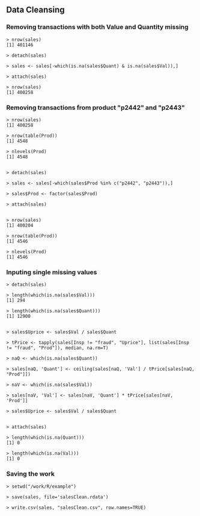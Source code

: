 ## Data Cleansing

### Removing transactions with both Value and Quantity missing
~~~
> nrow(sales)
[1] 401146

> detach(sales)

> sales <- sales[-which(is.na(sales$Quant) & is.na(sales$Val)),]
 
> attach(sales)
 
> nrow(sales)
[1] 400258
~~~

### Removing transactions from product "p2442" and "p2443"
~~~
> nrow(sales)
[1] 400258

> nrow(table(Prod))
[1] 4548

> nlevels(Prod)
[1] 4548


> detach(sales)
 
> sales <- sales[-which(sales$Prod %in% c("p2442", "p2443")),]

> sales$Prod <- factor(sales$Prod)

> attach(sales)


> nrow(sales)
[1] 400204
 
> nrow(table(Prod))
[1] 4546

> nlevels(Prod)
[1] 4546
~~~


### Inputing single missing values
~~~
> detach(sales)

> length(which(is.na(sales$Val)))
[1] 294

> length(which(is.na(sales$Quant)))
[1] 12900


> sales$Uprice <- sales$Val / sales$Quant

> tPrice <- tapply(sales[Insp != "fraud", "Uprice"], list(sales[Insp != "fraud", "Prod"]), median, na.rm=T)

> naQ <- which(is.na(sales$Quant))

> sales[naQ, 'Quant'] <- ceiling(sales[naQ, 'Val'] / tPrice[sales[naQ, "Prod"]])

> naV <- which(is.na(sales$Val))

> sales[naV, 'Val'] <- sales[naV, 'Quant'] * tPrice[sales[naV, 'Prod']]

> sales$Uprice <- sales$Val / sales$Quant


> attach(sales)

> length(which(is.na(Quant)))
[1] 0
 
> length(which(is.na(Val)))
[1] 0
~~~

### Saving the work
~~~
> setwd("/work/R/example")

> save(sales, file='salesClean.rdata')

> write.csv(sales, "salesClean.csv", row.names=TRUE)
~~~
